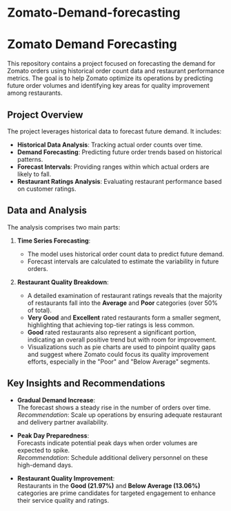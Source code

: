 # Zomato-Demand-forecasting
# Zomato Demand Forecasting

This repository contains a project focused on forecasting the demand for Zomato orders using historical order count data and restaurant performance metrics. The goal is to help Zomato optimize its operations by predicting future order volumes and identifying key areas for quality improvement among restaurants.

## Project Overview

The project leverages historical data to forecast future demand. It includes:
- **Historical Data Analysis**: Tracking actual order counts over time.
- **Demand Forecasting**: Predicting future order trends based on historical patterns.
- **Forecast Intervals**: Providing ranges within which actual orders are likely to fall.
- **Restaurant Ratings Analysis**: Evaluating restaurant performance based on customer ratings.

## Data and Analysis

The analysis comprises two main parts:

1. **Time Series Forecasting**:  
   - The model uses historical order count data to predict future demand.
   - Forecast intervals are calculated to estimate the variability in future orders.

2. **Restaurant Quality Breakdown**:  
   - A detailed examination of restaurant ratings reveals that the majority of restaurants fall into the **Average** and **Poor** categories (over 50% of total).
   - **Very Good** and **Excellent** rated restaurants form a smaller segment, highlighting that achieving top-tier ratings is less common.
   - **Good** rated restaurants also represent a significant portion, indicating an overall positive trend but with room for improvement.
   - Visualizations such as pie charts are used to pinpoint quality gaps and suggest where Zomato could focus its quality improvement efforts, especially in the "Poor" and "Below Average" segments.


## Key Insights and Recommendations

- **Gradual Demand Increase**:  
  The forecast shows a steady rise in the number of orders over time.  
  *Recommendation*: Scale up operations by ensuring adequate restaurant and delivery partner availability.

- **Peak Day Preparedness**:  
  Forecasts indicate potential peak days when order volumes are expected to spike.  
  *Recommendation*: Schedule additional delivery personnel on these high-demand days.

- **Restaurant Quality Improvement**:  
  Restaurants in the **Good (21.97%)** and **Below Average (13.06%)** categories are prime candidates for targeted engagement to enhance their service quality and ratings.
